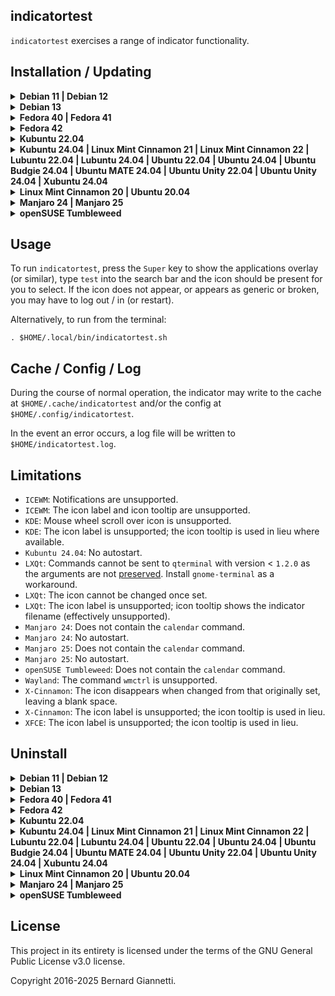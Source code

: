 indicatortest
---

`indicatortest` exercises a range of indicator functionality.

Installation / Updating
-----------------------

<details><summary><b>Debian 11 | Debian 12</b></summary>

1. Install operating system packages:

    ```
    sudo apt-get -y install calendar fortune-mod fortunes gir1.2-ayatanaappindicator3-0.1 gnome-shell-extension-appindicator libcairo2-dev libgirepository1.0-dev libnotify-bin pulseaudio-utils python3-pip python3-venv wl-clipboard wmctrl
    ```

2. Create a `Python3` virtual environment at `$HOME/.local/venv_indicators` and install `indicatortest`, including icons, .desktop and run script:
    ```
    indicator=indicatortest && \
    venv=$HOME/.local/venv_indicators && \
    if [ ! -d ${venv} ]; then python3 -m venv ${venv}; fi && \
    . ${venv}/bin/activate && \
    python3 -m pip install --upgrade PyGObject\<=3.50.0 https://github.com/iconindicators/appindicatorstest/releases/download/1.0/indicatortest-1.0.17-py3-none-any.whl && \
    deactivate && \
    . $(ls -d ${venv}/lib/python3.* | head -1)/site-packages/${indicator}/platform/linux/install.sh ${venv}
    ```
3. For the `appindicator` extension to take effect, log out / in (or restart) and in a terminal run:
    ```
    gnome-extensions enable ubuntu-appindicators@ubuntu.com
    ```

</details>

<details><summary><b>Debian 13</b></summary>

1. Install operating system packages:

    ```
    sudo apt-get -y install calendar fortune-mod fortunes gir1.2-ayatanaappindicator3-0.1 gnome-shell-extension-appindicator libcairo2-dev libgirepository-2.0-dev libnotify-bin pulseaudio-utils python3-pip python3-venv wl-clipboard wmctrl
    ```

2. Create a `Python3` virtual environment at `$HOME/.local/venv_indicators` and install `indicatortest`, including icons, .desktop and run script:
    ```
    indicator=indicatortest && \
    venv=$HOME/.local/venv_indicators && \
    if [ ! -d ${venv} ]; then python3 -m venv ${venv}; fi && \
    . ${venv}/bin/activate && \
    python3 -m pip install --upgrade PyGObject https://github.com/iconindicators/appindicatorstest/releases/download/1.0/indicatortest-1.0.17-py3-none-any.whl && \
    deactivate && \
    . $(ls -d ${venv}/lib/python3.* | head -1)/site-packages/${indicator}/platform/linux/install.sh ${venv}
    ```
3. For the `appindicator` extension to take effect, log out / in (or restart) and in a terminal run:
    ```
    gnome-extensions enable ubuntu-appindicators@ubuntu.com
    ```

</details>

<details><summary><b>Fedora 40 | Fedora 41</b></summary>

1. Install operating system packages:

    ```
    sudo dnf -y install cairo-gobject-devel calendar fortune-mod gcc gobject-introspection-devel libappindicator-gtk3 pulseaudio-utils python3-devel python3-pip wl-clipboard wmctrl
    ```

2. Create a `Python3` virtual environment at `$HOME/.local/venv_indicators` and install `indicatortest`, including icons, .desktop and run script:
    ```
    indicator=indicatortest && \
    venv=$HOME/.local/venv_indicators && \
    if [ ! -d ${venv} ]; then python3 -m venv ${venv}; fi && \
    . ${venv}/bin/activate && \
    python3 -m pip install --upgrade PyGObject https://github.com/iconindicators/appindicatorstest/releases/download/1.0/indicatortest-1.0.17-py3-none-any.whl && \
    deactivate && \
    . $(ls -d ${venv}/lib/python3.* | head -1)/site-packages/${indicator}/platform/linux/install.sh ${venv}
    ```
3. Install the `GNOME Shell` `AppIndicator and KStatusNotifierItem Support` [extension](https://extensions.gnome.org/extension/615/appindicator-support).

</details>

<details><summary><b>Fedora 42</b></summary>

1. Install operating system packages:

    ```
    sudo dnf -y install cairo-gobject-devel calendar fortune-mod gcc gobject-introspection-devel libappindicator-gtk3 python3-devel python3-pip wl-clipboard wmctrl
    ```

2. Create a `Python3` virtual environment at `$HOME/.local/venv_indicators` and install `indicatortest`, including icons, .desktop and run script:
    ```
    indicator=indicatortest && \
    venv=$HOME/.local/venv_indicators && \
    if [ ! -d ${venv} ]; then python3 -m venv ${venv}; fi && \
    . ${venv}/bin/activate && \
    python3 -m pip install --upgrade PyGObject https://github.com/iconindicators/appindicatorstest/releases/download/1.0/indicatortest-1.0.17-py3-none-any.whl && \
    deactivate && \
    . $(ls -d ${venv}/lib/python3.* | head -1)/site-packages/${indicator}/platform/linux/install.sh ${venv}
    ```
3. Install the `GNOME Shell` `AppIndicator and KStatusNotifierItem Support` [extension](https://extensions.gnome.org/extension/615/appindicator-support).

</details>

<details><summary><b>Kubuntu 22.04</b></summary>

1. Install operating system packages:

    ```
    sudo apt-get -y install calendar fortune-mod fortunes gir1.2-ayatanaappindicator3-0.1 libcairo2-dev libgirepository1.0-dev libnotify-bin pulseaudio-utils python3-pip python3-venv wl-clipboard wmctrl
    ```

2. Create a `Python3` virtual environment at `$HOME/.local/venv_indicators` and install `indicatortest`, including icons, .desktop and run script:
    ```
    indicator=indicatortest && \
    venv=$HOME/.local/venv_indicators && \
    if [ ! -d ${venv} ]; then python3 -m venv ${venv}; fi && \
    . ${venv}/bin/activate && \
    python3 -m pip install --upgrade PyGObject\<=3.50.0 https://github.com/iconindicators/appindicatorstest/releases/download/1.0/indicatortest-1.0.17-py3-none-any.whl && \
    deactivate && \
    . $(ls -d ${venv}/lib/python3.* | head -1)/site-packages/${indicator}/platform/linux/install.sh ${venv}
    ```
3. Install the `GNOME Shell` `AppIndicator and KStatusNotifierItem Support` [extension](https://extensions.gnome.org/extension/615/appindicator-support).

</details>

<details><summary><b>Kubuntu 24.04 | Linux Mint Cinnamon 21 | Linux Mint Cinnamon 22 | Lubuntu 22.04 | Lubuntu 24.04 | Ubuntu 22.04 | Ubuntu 24.04 | Ubuntu Budgie 24.04 | Ubuntu MATE 24.04 | Ubuntu Unity 22.04 | Ubuntu Unity 24.04 | Xubuntu 24.04</b></summary>

1. Install operating system packages:

    ```
    sudo apt-get -y install calendar fortune-mod fortunes gir1.2-ayatanaappindicator3-0.1 libcairo2-dev libgirepository1.0-dev libnotify-bin pulseaudio-utils python3-pip python3-venv wl-clipboard wmctrl
    ```

2. Create a `Python3` virtual environment at `$HOME/.local/venv_indicators` and install `indicatortest`, including icons, .desktop and run script:
    ```
    indicator=indicatortest && \
    venv=$HOME/.local/venv_indicators && \
    if [ ! -d ${venv} ]; then python3 -m venv ${venv}; fi && \
    . ${venv}/bin/activate && \
    python3 -m pip install --upgrade PyGObject\<=3.50.0 https://github.com/iconindicators/appindicatorstest/releases/download/1.0/indicatortest-1.0.17-py3-none-any.whl && \
    deactivate && \
    . $(ls -d ${venv}/lib/python3.* | head -1)/site-packages/${indicator}/platform/linux/install.sh ${venv}
    ```
</details>

<details><summary><b>Linux Mint Cinnamon 20 | Ubuntu 20.04</b></summary>

1. Install operating system packages:

    ```
    sudo apt-get -y install fortune-mod fortunes gir1.2-ayatanaappindicator3-0.1 libcairo2-dev libgirepository1.0-dev libnotify-bin pulseaudio-utils python3-pip python3-venv wl-clipboard wmctrl
    ```

2. Create a `Python3` virtual environment at `$HOME/.local/venv_indicators` and install `indicatortest`, including icons, .desktop and run script:
    ```
    indicator=indicatortest && \
    venv=$HOME/.local/venv_indicators && \
    if [ ! -d ${venv} ]; then python3 -m venv ${venv}; fi && \
    . ${venv}/bin/activate && \
    python3 -m pip install --upgrade PyGObject\<=3.50.0 https://github.com/iconindicators/appindicatorstest/releases/download/1.0/indicatortest-1.0.17-py3-none-any.whl && \
    deactivate && \
    . $(ls -d ${venv}/lib/python3.* | head -1)/site-packages/${indicator}/platform/linux/install.sh ${venv}
    ```
</details>

<details><summary><b>Manjaro 24 | Manjaro 25</b></summary>

1. Install operating system packages:

    ```
    sudo pacman -S --noconfirm cairo fortune-mod gcc libayatana-appindicator pkgconf wl-clipboard wmctrl
    ```

2. Create a `Python3` virtual environment at `$HOME/.local/venv_indicators` and install `indicatortest`, including icons, .desktop and run script:
    ```
    indicator=indicatortest && \
    venv=$HOME/.local/venv_indicators && \
    if [ ! -d ${venv} ]; then python3 -m venv ${venv}; fi && \
    . ${venv}/bin/activate && \
    python3 -m pip install --upgrade PyGObject https://github.com/iconindicators/appindicatorstest/releases/download/1.0/indicatortest-1.0.17-py3-none-any.whl && \
    deactivate && \
    . $(ls -d ${venv}/lib/python3.* | head -1)/site-packages/${indicator}/platform/linux/install.sh ${venv}
    ```
</details>

<details><summary><b>openSUSE Tumbleweed</b></summary>

1. Install operating system packages:

    ```
    sudo zypper install -y cairo-devel fortune gcc gobject-introspection-devel python3-devel typelib-1_0-AyatanaAppIndicator3-0_1 wl-clipboard
    ```

2. Create a `Python3` virtual environment at `$HOME/.local/venv_indicators` and install `indicatortest`, including icons, .desktop and run script:
    ```
    indicator=indicatortest && \
    venv=$HOME/.local/venv_indicators && \
    if [ ! -d ${venv} ]; then python3 -m venv ${venv}; fi && \
    . ${venv}/bin/activate && \
    python3 -m pip install --upgrade PyGObject https://github.com/iconindicators/appindicatorstest/releases/download/1.0/indicatortest-1.0.17-py3-none-any.whl && \
    deactivate && \
    . $(ls -d ${venv}/lib/python3.* | head -1)/site-packages/${indicator}/platform/linux/install.sh ${venv}
    ```
3. Install the `GNOME Shell` `AppIndicator and KStatusNotifierItem Support` [extension](https://extensions.gnome.org/extension/615/appindicator-support).

</details>


Usage
-----

To run `indicatortest`, press the `Super` key to show the applications overlay (or similar), type `test` into the search bar and the icon should be present for you to select.  If the icon does not appear, or appears as generic or broken, you may have to log out / in (or restart).

Alternatively, to run from the terminal:

```. $HOME/.local/bin/indicatortest.sh```


Cache / Config / Log
--------------------

During the course of normal operation, the indicator may write to the cache at `$HOME/.cache/indicatortest` and/or the config at `$HOME/.config/indicatortest`.

In the event an error occurs, a log file will be written to `$HOME/indicatortest.log`.


Limitations
-----------

- `ICEWM`: Notifications are unsupported.
- `ICEWM`: The icon label and icon tooltip are unsupported.
- `KDE`: Mouse wheel scroll over icon is unsupported.
- `KDE`: The icon label is unsupported; the icon tooltip is used in lieu where available.
- `Kubuntu 24.04`: No autostart.
- `LXQt`: Commands cannot be sent to `qterminal` with version < `1.2.0` as the arguments are not [preserved](https://github.com/lxqt/qterminal/issues/335). Install `gnome-terminal` as a workaround.
- `LXQt`: The icon cannot be changed once set.
- `LXQt`: The icon label is unsupported; icon tooltip shows the indicator filename (effectively unsupported).
- `Manjaro 24`: Does not contain the `calendar` command.
- `Manjaro 24`: No autostart.
- `Manjaro 25`: Does not contain the `calendar` command.
- `Manjaro 25`: No autostart.
- `openSUSE Tumbleweed`: Does not contain the `calendar` command.
- `Wayland`: The command `wmctrl` is unsupported.
- `X-Cinnamon`: The icon disappears when changed from that originally set, leaving a blank space.
- `X-Cinnamon`: The icon label is unsupported; the icon tooltip is used in lieu.
- `XFCE`: The icon label is unsupported; the icon tooltip is used in lieu.


Uninstall
---------

<details><summary><b>Debian 11 | Debian 12</b></summary>

1. Uninstall operating system packages:

    ```
    sudo apt-get -y remove calendar fortune-mod fortunes gir1.2-ayatanaappindicator3-0.1 gnome-shell-extension-appindicator libcairo2-dev libgirepository1.0-dev libnotify-bin pulseaudio-utils python3-pip python3-venv wl-clipboard wmctrl
    ```

2. Uninstall the indicator from the `Python3` virtual environment, including icons, .desktop and run script:
    ```
    indicator=indicatortest && \
    venv=$HOME/.local/venv_indicators && \
    $(ls -d ${venv}/lib/python3.* | head -1)/site-packages/${indicator}/platform/linux/uninstall.sh && \
    . ${venv}/bin/activate && \
    python3 -m pip uninstall --yes ${indicator} && \
    count=$(python3 -m pip --disable-pip-version-check list | grep -o "indicator" | wc -l) && \
    deactivate && \
    if [ "$count" -eq "0" ]; then rm -f -r ${venv}; fi 
    ```

    The configuration directory `$HOME/.config/indicatortest` will not be deleted.

    The cache directory `$HOME/.cache/indicatortest` will be deleted.

    If no other indicators remain installed, the virtual environment will be deleted.

</details>

<details><summary><b>Debian 13</b></summary>

1. Uninstall operating system packages:

    ```
    sudo apt-get -y remove calendar fortune-mod fortunes gir1.2-ayatanaappindicator3-0.1 gnome-shell-extension-appindicator libcairo2-dev libgirepository-2.0-dev libnotify-bin pulseaudio-utils python3-pip python3-venv wl-clipboard wmctrl
    ```

2. Uninstall the indicator from the `Python3` virtual environment, including icons, .desktop and run script:
    ```
    indicator=indicatortest && \
    venv=$HOME/.local/venv_indicators && \
    $(ls -d ${venv}/lib/python3.* | head -1)/site-packages/${indicator}/platform/linux/uninstall.sh && \
    . ${venv}/bin/activate && \
    python3 -m pip uninstall --yes ${indicator} && \
    count=$(python3 -m pip --disable-pip-version-check list | grep -o "indicator" | wc -l) && \
    deactivate && \
    if [ "$count" -eq "0" ]; then rm -f -r ${venv}; fi 
    ```

    The configuration directory `$HOME/.config/indicatortest` will not be deleted.

    The cache directory `$HOME/.cache/indicatortest` will be deleted.

    If no other indicators remain installed, the virtual environment will be deleted.

</details>

<details><summary><b>Fedora 40 | Fedora 41</b></summary>

1. Uninstall operating system packages:

    ```
    sudo dnf -y remove cairo-gobject-devel calendar fortune-mod gcc gobject-introspection-devel libappindicator-gtk3 pulseaudio-utils python3-devel python3-pip wl-clipboard wmctrl
    ```

2. Uninstall the indicator from the `Python3` virtual environment, including icons, .desktop and run script:
    ```
    indicator=indicatortest && \
    venv=$HOME/.local/venv_indicators && \
    $(ls -d ${venv}/lib/python3.* | head -1)/site-packages/${indicator}/platform/linux/uninstall.sh && \
    . ${venv}/bin/activate && \
    python3 -m pip uninstall --yes ${indicator} && \
    count=$(python3 -m pip --disable-pip-version-check list | grep -o "indicator" | wc -l) && \
    deactivate && \
    if [ "$count" -eq "0" ]; then rm -f -r ${venv}; fi 
    ```

    The configuration directory `$HOME/.config/indicatortest` will not be deleted.

    The cache directory `$HOME/.cache/indicatortest` will be deleted.

    If no other indicators remain installed, the virtual environment will be deleted.

3. The `GNOME Shell` `AppIndicator and KStatusNotifierItem Support` extension may be turned [off](https://extensions.gnome.org/extension/615/appindicator-support) if no longer in use by other indicators.

</details>

<details><summary><b>Fedora 42</b></summary>

1. Uninstall operating system packages:

    ```
    sudo dnf -y remove cairo-gobject-devel calendar fortune-mod gcc gobject-introspection-devel libappindicator-gtk3 python3-devel python3-pip wl-clipboard wmctrl
    ```

2. Uninstall the indicator from the `Python3` virtual environment, including icons, .desktop and run script:
    ```
    indicator=indicatortest && \
    venv=$HOME/.local/venv_indicators && \
    $(ls -d ${venv}/lib/python3.* | head -1)/site-packages/${indicator}/platform/linux/uninstall.sh && \
    . ${venv}/bin/activate && \
    python3 -m pip uninstall --yes ${indicator} && \
    count=$(python3 -m pip --disable-pip-version-check list | grep -o "indicator" | wc -l) && \
    deactivate && \
    if [ "$count" -eq "0" ]; then rm -f -r ${venv}; fi 
    ```

    The configuration directory `$HOME/.config/indicatortest` will not be deleted.

    The cache directory `$HOME/.cache/indicatortest` will be deleted.

    If no other indicators remain installed, the virtual environment will be deleted.

3. The `GNOME Shell` `AppIndicator and KStatusNotifierItem Support` extension may be turned [off](https://extensions.gnome.org/extension/615/appindicator-support) if no longer in use by other indicators.

</details>

<details><summary><b>Kubuntu 22.04</b></summary>

1. Uninstall operating system packages:

    ```
    sudo apt-get -y remove calendar fortune-mod fortunes gir1.2-ayatanaappindicator3-0.1 libcairo2-dev libgirepository1.0-dev libnotify-bin pulseaudio-utils python3-pip python3-venv wl-clipboard wmctrl
    ```

2. Uninstall the indicator from the `Python3` virtual environment, including icons, .desktop and run script:
    ```
    indicator=indicatortest && \
    venv=$HOME/.local/venv_indicators && \
    $(ls -d ${venv}/lib/python3.* | head -1)/site-packages/${indicator}/platform/linux/uninstall.sh && \
    . ${venv}/bin/activate && \
    python3 -m pip uninstall --yes ${indicator} && \
    count=$(python3 -m pip --disable-pip-version-check list | grep -o "indicator" | wc -l) && \
    deactivate && \
    if [ "$count" -eq "0" ]; then rm -f -r ${venv}; fi 
    ```

    The configuration directory `$HOME/.config/indicatortest` will not be deleted.

    The cache directory `$HOME/.cache/indicatortest` will be deleted.

    If no other indicators remain installed, the virtual environment will be deleted.

3. The `GNOME Shell` `AppIndicator and KStatusNotifierItem Support` extension may be turned [off](https://extensions.gnome.org/extension/615/appindicator-support) if no longer in use by other indicators.

</details>

<details><summary><b>Kubuntu 24.04 | Linux Mint Cinnamon 21 | Linux Mint Cinnamon 22 | Lubuntu 22.04 | Lubuntu 24.04 | Ubuntu 22.04 | Ubuntu 24.04 | Ubuntu Budgie 24.04 | Ubuntu MATE 24.04 | Ubuntu Unity 22.04 | Ubuntu Unity 24.04 | Xubuntu 24.04</b></summary>

1. Uninstall operating system packages:

    ```
    sudo apt-get -y remove calendar fortune-mod fortunes gir1.2-ayatanaappindicator3-0.1 libcairo2-dev libgirepository1.0-dev libnotify-bin pulseaudio-utils python3-pip python3-venv wl-clipboard wmctrl
    ```

2. Uninstall the indicator from the `Python3` virtual environment, including icons, .desktop and run script:
    ```
    indicator=indicatortest && \
    venv=$HOME/.local/venv_indicators && \
    $(ls -d ${venv}/lib/python3.* | head -1)/site-packages/${indicator}/platform/linux/uninstall.sh && \
    . ${venv}/bin/activate && \
    python3 -m pip uninstall --yes ${indicator} && \
    count=$(python3 -m pip --disable-pip-version-check list | grep -o "indicator" | wc -l) && \
    deactivate && \
    if [ "$count" -eq "0" ]; then rm -f -r ${venv}; fi 
    ```

    The configuration directory `$HOME/.config/indicatortest` will not be deleted.

    The cache directory `$HOME/.cache/indicatortest` will be deleted.

    If no other indicators remain installed, the virtual environment will be deleted.

</details>

<details><summary><b>Linux Mint Cinnamon 20 | Ubuntu 20.04</b></summary>

1. Uninstall operating system packages:

    ```
    sudo apt-get -y remove fortune-mod fortunes gir1.2-ayatanaappindicator3-0.1 libcairo2-dev libgirepository1.0-dev libnotify-bin pulseaudio-utils python3-pip python3-venv wl-clipboard wmctrl
    ```

2. Uninstall the indicator from the `Python3` virtual environment, including icons, .desktop and run script:
    ```
    indicator=indicatortest && \
    venv=$HOME/.local/venv_indicators && \
    $(ls -d ${venv}/lib/python3.* | head -1)/site-packages/${indicator}/platform/linux/uninstall.sh && \
    . ${venv}/bin/activate && \
    python3 -m pip uninstall --yes ${indicator} && \
    count=$(python3 -m pip --disable-pip-version-check list | grep -o "indicator" | wc -l) && \
    deactivate && \
    if [ "$count" -eq "0" ]; then rm -f -r ${venv}; fi 
    ```

    The configuration directory `$HOME/.config/indicatortest` will not be deleted.

    The cache directory `$HOME/.cache/indicatortest` will be deleted.

    If no other indicators remain installed, the virtual environment will be deleted.

</details>

<details><summary><b>Manjaro 24 | Manjaro 25</b></summary>

1. Uninstall operating system packages:

    ```
    sudo pacman -R --noconfirm cairo fortune-mod gcc libayatana-appindicator pkgconf wl-clipboard wmctrl
    ```

2. Uninstall the indicator from the `Python3` virtual environment, including icons, .desktop and run script:
    ```
    indicator=indicatortest && \
    venv=$HOME/.local/venv_indicators && \
    $(ls -d ${venv}/lib/python3.* | head -1)/site-packages/${indicator}/platform/linux/uninstall.sh && \
    . ${venv}/bin/activate && \
    python3 -m pip uninstall --yes ${indicator} && \
    count=$(python3 -m pip --disable-pip-version-check list | grep -o "indicator" | wc -l) && \
    deactivate && \
    if [ "$count" -eq "0" ]; then rm -f -r ${venv}; fi 
    ```

    The configuration directory `$HOME/.config/indicatortest` will not be deleted.

    The cache directory `$HOME/.cache/indicatortest` will be deleted.

    If no other indicators remain installed, the virtual environment will be deleted.

</details>

<details><summary><b>openSUSE Tumbleweed</b></summary>

1. Uninstall operating system packages:

    ```
    sudo zypper remove -y cairo-devel fortune gcc gobject-introspection-devel python3-devel typelib-1_0-AyatanaAppIndicator3-0_1 wl-clipboard
    ```

2. Uninstall the indicator from the `Python3` virtual environment, including icons, .desktop and run script:
    ```
    indicator=indicatortest && \
    venv=$HOME/.local/venv_indicators && \
    $(ls -d ${venv}/lib/python3.* | head -1)/site-packages/${indicator}/platform/linux/uninstall.sh && \
    . ${venv}/bin/activate && \
    python3 -m pip uninstall --yes ${indicator} && \
    count=$(python3 -m pip --disable-pip-version-check list | grep -o "indicator" | wc -l) && \
    deactivate && \
    if [ "$count" -eq "0" ]; then rm -f -r ${venv}; fi 
    ```

    The configuration directory `$HOME/.config/indicatortest` will not be deleted.

    The cache directory `$HOME/.cache/indicatortest` will be deleted.

    If no other indicators remain installed, the virtual environment will be deleted.

3. The `GNOME Shell` `AppIndicator and KStatusNotifierItem Support` extension may be turned [off](https://extensions.gnome.org/extension/615/appindicator-support) if no longer in use by other indicators.

</details>


License
-------

This project in its entirety is licensed under the terms of the GNU General Public License v3.0 license.

Copyright 2016-2025 Bernard Giannetti.
